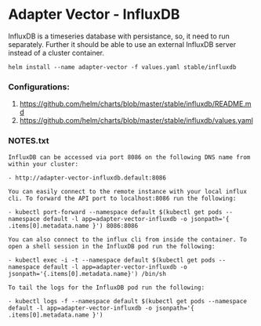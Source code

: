 # Adapter Vector - InfluxDB

InfluxDB is a timeseries database with persistance, so, it need to run separately. Further it should be able to use an external InfluxDB server instead of a cluster container.

```
helm install --name adapter-vector -f values.yaml stable/influxdb
```

### Configurations:
1. https://github.com/helm/charts/blob/master/stable/influxdb/README.md
2. https://github.com/helm/charts/blob/master/stable/influxdb/values.yaml


### NOTES.txt
```
InfluxDB can be accessed via port 8086 on the following DNS name from within your cluster:

- http://adapter-vector-influxdb.default:8086

You can easily connect to the remote instance with your local influx cli. To forward the API port to localhost:8086 run the following:

- kubectl port-forward --namespace default $(kubectl get pods --namespace default -l app=adapter-vector-influxdb -o jsonpath='{ .items[0].metadata.name }') 8086:8086

You can also connect to the influx cli from inside the container. To open a shell session in the InfluxDB pod run the following:

- kubectl exec -i -t --namespace default $(kubectl get pods --namespace default -l app=adapter-vector-influxdb -o jsonpath='{.items[0].metadata.name}') /bin/sh

To tail the logs for the InfluxDB pod run the following:

- kubectl logs -f --namespace default $(kubectl get pods --namespace default -l app=adapter-vector-influxdb -o jsonpath='{ .items[0].metadata.name }')
```
